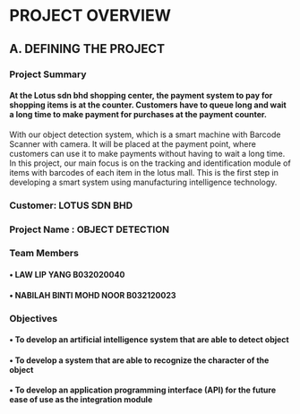 # PROJECT OVERVIEW

## A. DEFINING THE PROJECT

### Project Summary
#### At the Lotus sdn bhd shopping center, the payment system to pay for shopping items is at the counter. Customers have to queue long and wait a long time to make payment for purchases at the payment counter.

With our object detection system, which is a smart machine with Barcode Scanner with camera. It will be placed at the payment point, where customers can use it to make payments without having to wait a long time. In this project, our main focus is on the tracking and identification module of items with barcodes of each item in the lotus mall. This is the first step in developing a smart system using manufacturing intelligence technology.

### Customer: LOTUS SDN BHD

### Project Name : OBJECT DETECTION

### Team Members
#### •	LAW LIP YANG B032020040
#### •	NABILAH BINTI MOHD NOOR B032120023


### Objectives
#### •	To develop an artificial intelligence system that are able to detect object
#### •	To develop a system that are able to recognize the character of the object
#### •	To develop an application programming interface (API) for the future ease of use as the integration module
